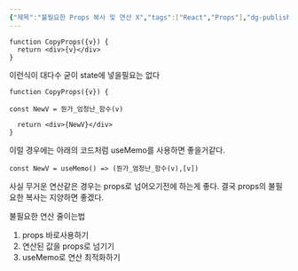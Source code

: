 ```yaml
---
{"제목":"불필요한 Props 복사 및 연산 X","tags":["React","Props"],"dg-publish":true,"permalink":"/v2/공부노트/React/불필요한 Props 복사 및 연산 X/","dgPassFrontmatter":true}
---
```



```tsx
function CopyProps({v}) {
  return <div>{v}</div>
}
```

이런식이 대다수 굳이 state에 넣을필요는 없다

```tsx
function CopyProps({v}) {

const NewV = 뭔가_엄청난_함수(v)

  return <div>{NewV}</div>
}
```

이럴 경우에는 아래의 코드처럼 useMemo를 사용하면 좋을거같다.

```tsx
const NewV = useMemo() => (뭔가_엄청난_함수(v),[v])
```

사실 무거운 연산같은 경우는 props로 넘어오기전에 하는게 좋다.
결국 props의 불필요한 복사는 지양하면 좋겠다.

불필요한 연산 줄이는법

1. props 바로사용하기
2. 연산된 값을 props로 넘기기
3. useMemo로 연산 최적화하기

